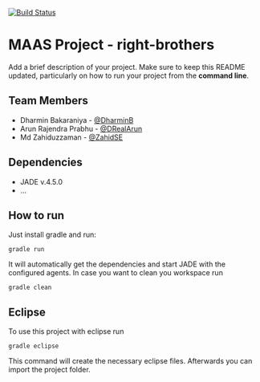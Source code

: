 [![Build Status](https://travis-ci.org/HBRS-MAAS/ws18-project-right-brothers.svg?branch=master)](https://travis-ci.org/HBRS-MAAS/ws18-project-right-brothers)

# MAAS Project - right-brothers

Add a brief description of your project. Make sure to keep this README updated, particularly on how to run your project from the **command line**.

## Team Members
* Dharmin Bakaraniya - [@DharminB](https://github.com/DharminB)
* Arun Rajendra Prabhu - [@DRealArun](https://github.com/DRealArun)
* Md Zahiduzzaman - [@ZahidSE](https://github.com/ZahidSE)

## Dependencies
* JADE v.4.5.0
* ...

## How to run
Just install gradle and run:

    gradle run

It will automatically get the dependencies and start JADE with the configured agents.
In case you want to clean you workspace run

    gradle clean

## Eclipse
To use this project with eclipse run

    gradle eclipse

This command will create the necessary eclipse files.
Afterwards you can import the project folder.
